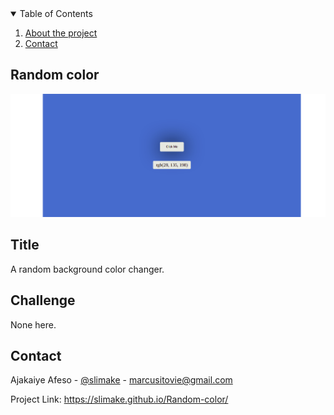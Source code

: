 <!-- TABLE OF CONTENTS -->
<details open="open">
  <summary>Table of Contents</summary>
  <ol>
    <li><a href="#about-the-project">About the project</a></li>
    <li><a href="#contact">Contact</a></li>
  </ol>
</details>



<!-- ABOUT THE PROJECT -->
## Random color

[![Product Name Screen Shot][product-screenshot]](https://slimake.github.io/Random-color/)

## Title
A random background color changer. 

## Challenge
None here.


<!-- CONTACT -->
## Contact

Ajakaiye Afeso - [@slimake](https://twitter.com/slimake) - marcusitovie@gmail.com

Project Link: https://slimake.github.io/Random-color/

<!-- MARKDOWN LINKS & IMAGES -->
<!-- https://www.markdownguide.org/basic-syntax/#reference-style-links -->
[product-screenshot]: image/random-color.png
